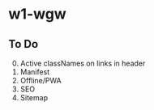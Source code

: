 # w1-wgw

## To Do

0. Active classNames on links in header
1. Manifest
2. Offline/PWA
3. SEO
4. Sitemap
